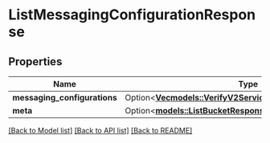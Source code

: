 # ListMessagingConfigurationResponse

## Properties

Name | Type | Description | Notes
------------ | ------------- | ------------- | -------------
**messaging_configurations** | Option<[**Vec<models::VerifyV2ServiceMessagingConfiguration>**](verify.v2.service.messaging_configuration.md)> |  | [optional]
**meta** | Option<[**models::ListBucketResponseMeta**](ListBucketResponse_meta.md)> |  | [optional]

[[Back to Model list]](../README.md#documentation-for-models) [[Back to API list]](../README.md#documentation-for-api-endpoints) [[Back to README]](../README.md)


